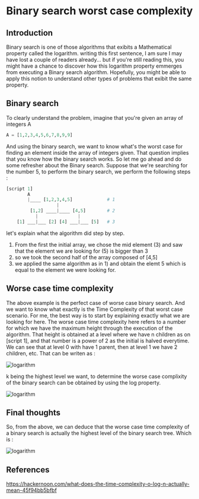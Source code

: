 # Binary search worst case complexity

## Introduction

Binary search is one of those algorithms that exibits a Mathematical property called the logarithm.
writing this first sentence, I am sure I may have lost a couple of readers already... but if you're still
reading this, you might have a chance to discover how this logarithm property emmerges from executing 
a Binary search algorithm. Hopefully, you might be able to apply this notion to understand other types of 
problems that exibit the same property.


## Binary search

To clearly understand the problem, imagine that you're given an array of integers A

```python
A = [1,2,3,4,5,6,7,8,9,9]
```

And using the binary search, we want to know what's the worst case for finding an element inside the array of integers given.
That question implies that you know how the binary search works.
So let me go ahead and do some refresher about the Binary search.
Suppose that we're searching for the number 5, to perform the binary search, we perform the following steps :

```python
[script 1]
        A
        |____ [1,2,3,4,5]             # 1
                   |
         [1,2] ____|____ [4,5]        # 2
           |               |
    [1] ___|___ [2] [4] ___|___ [5]   # 3

```

let's explain what the algorithm did step by step.

1. From the first the initial array, we chose the mid element (3) and saw that the element we are looking for (5)
is bigger than 3
2. so we took the second half of the array composed of [4,5]
3. we applied the same algorithm as in 1) and obtain the elemt 5 which is equal to the element we were looking for.

## Worse case time complexity

The above example is the perfect case of worse case binary search. And we want to know what exactly is the Time Complexity
of that worst case scenario. For me, the best way is to start by explaining exactly what we are looking for here.
The worse case time complexity here refers to a number for which we have the maximum height through the execution of the algorithm.
That height is obtained at a level where we have n children as on [script 1], and that number is a power of 2 as the initial is halved everytime.
We can see that at level 0 with have 1 parent, 
then at level 1 we have 2 children, etc.
That can be writen as :


<img src="https://latex.codecogs.com/svg.latex?\Large&space;\2^k=n" title="logarithm" />


k being the highest level we want, to determine the worse case complixity of the binary search
can be obtained by using the log property.


<img src="https://latex.codecogs.com/svg.latex?\Large&space;\log_{2}(n)=k" title="logarithm" />



## Final thoughts

So, from the above, we can deduce that the worse case time complexity of a binary search is actually the highest level
of the binary search tree. Which is :


<img src="https://latex.codecogs.com/svg.latex?\Large&space;\Theta(\log_{2}(n))" title="logarithm" />


## References 
https://hackernoon.com/what-does-the-time-complexity-o-log-n-actually-mean-45f94bb5bfbf
